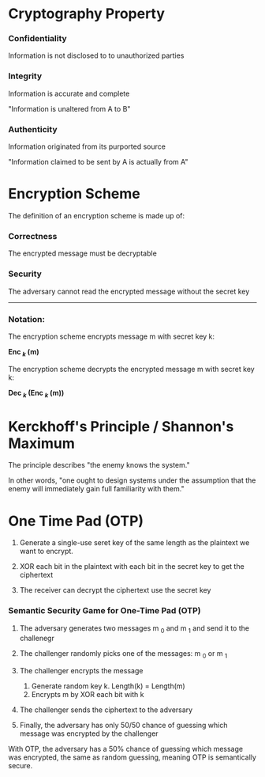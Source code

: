 # Cryptography Property

### Confidentiality 
Information is not disclosed to to unauthorized parties

### Integrity
Information is accurate and complete

"Information is unaltered from A to B"

### Authenticity
Information originated from its purported source

"Information claimed to be sent by A is actually from A"

# Encryption Scheme

The definition of an encryption scheme is made up of:

### Correctness
The encrypted message must be decryptable

### Security
The adversary cannot read the encrypted message without the secret key

---

### Notation:

The encryption scheme encrypts message m with secret key k:

**Enc $_{k}$ (m)**

The encryption scheme decrypts the encrypted message m with secret key k:

**Dec $_{k}$ (Enc $_{k}$ (m))**

# Kerckhoff's Principle / Shannon's Maximum

The principle describes "the enemy knows the system."

In other words, "one ought to design systems under the assumption that the enemy will immediately gain full familiarity with them."

# One Time Pad (OTP)

1. Generate a single-use seret key of the same length as the plaintext we want to encrypt.

2. XOR each bit in the plaintext with each bit in the secret key to get the ciphertext

3. The receiver can decrypt the ciphertext use the secret key


### Semantic Security Game for One-Time Pad (OTP)

1. The adversary generates two messages m $_{0}$ and m $_{1}$ and send it to the challenegr

2. The challenger randomly picks one of the messages: m $_{0}$ or m $_{1}$

3. The challenger encrypts the message
    1. Generate random key k. Length(k) = Length(m)
    2. Encrypts m by XOR each bit with k

4. The challenger sends the ciphertext to the adversary

5. Finally, the adversary has only 50/50 chance of guessing which message was encrypted by the challenger

With OTP, the adversary has a 50% chance of guessing which message was encrypted, the same as random guessing, meaning OTP is semantically secure.